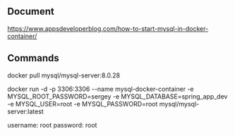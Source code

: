 
## Document
https://www.appsdeveloperblog.com/how-to-start-mysql-in-docker-container/

## Commands

docker pull mysql/mysql-server:8.0.28

docker run -d -p 3306:3306 --name mysql-docker-container -e MYSQL_ROOT_PASSWORD=sergey -e MYSQL_DATABASE=spring_app_dev -e MYSQL_USER=root -e MYSQL_PASSWORD=root mysql/mysql-server:latest


username: root
password: root